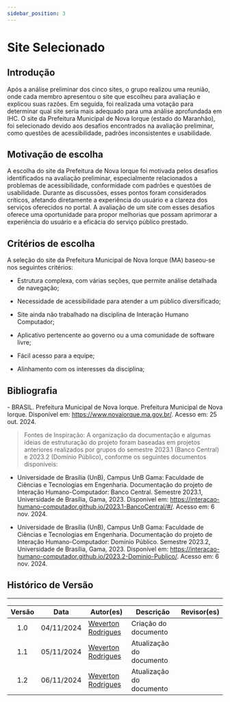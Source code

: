 ```yaml
---
sidebar_position: 3
---
```


# Site Selecionado

## Introdução

Após a análise preliminar dos cinco sites, o grupo realizou uma reunião, onde cada membro apresentou o site que escolheu para avaliação e explicou suas razões. Em seguida, foi realizada uma votação para determinar qual site seria mais adequado para uma análise aprofundada em IHC. O site da Prefeitura Municipal de Nova Iorque (estado do Maranhão), foi selecionado devido aos desafios encontrados na avaliação preliminar, como questões de acessibilidade, padrões inconsistentes e usabilidade.

## Motivação de escolha

A escolha do site da Prefeitura de Nova Iorque foi motivada pelos desafios identificados na avaliação preliminar, especialmente relacionados a problemas de acessibilidade, conformidade com padrões e questões de usabilidade. Durante as discussões, esses pontos foram considerados críticos, afetando diretamente a experiência do usuário e a clareza dos serviços oferecidos no portal. A avaliação de um site com esses desafios oferece uma oportunidade para propor melhorias que possam aprimorar a experiência do usuário e a eficácia do serviço público prestado.

## Critérios de escolha  

A seleção do site da Prefeitura Municipal de Nova Iorque (MA) baseou-se nos seguintes critérios:

- Estrutura complexa, com várias seções, que permite análise detalhada de navegação;

- Necessidade de acessibilidade para atender a um público diversificado;

- Site ainda não trabalhado na disciplina de Interação Humano Computador;

- Aplicativo pertencente ao governo ou a uma comunidade de software livre;

- Fácil acesso para a equipe;

- Alinhamento com os interesses da disciplina;

## Bibliografia

\- BRASIL. Prefeitura Municipal de Nova Iorque. Prefeitura Municipal de Nova Iorque. Disponível em: https://www.novaiorque.ma.gov.br/. Acesso em: 25 out. 2024.    

> Fontes de Inspiração: A organização da documentação e algumas ideias de estruturação do projeto foram baseadas em projetos anteriores realizados por grupos do semestre 2023.1 (Banco Central) e 2023.2 (Domínio Público), conforme os seguintes documentos disponíveis:

-  Universidade de Brasília (UnB), Campus UnB Gama: Faculdade de Ciências e Tecnologias em Engenharia. Documentação do projeto de Interação Humano-Computador: Banco Central. Semestre 2023.1, Universidade de Brasília, Gama, 2023. Disponível em: https://interacao-humano-computador.github.io/2023.1-BancoCentral/#/. Acesso em: 6 nov. 2024.  

- Universidade de Brasília (UnB), Campus UnB Gama: Faculdade de Ciências e Tecnologias em Engenharia. Documentação do projeto de Interação Humano-Computador: Domínio Público. Semestre 2023.2, Universidade de Brasília, Gama, 2023. Disponível em: https://interacao-humano-computador.github.io/2023.2-Dominio-Publico/. Acesso em: 6 nov. 2024.

## Histórico de Versão
---
| Versão | Data | Autor(es) | Descrição | Revisor(es) |
|:---:|:---:|---|---|---|
| 1.0 | 04/11/2024 | [Weverton Rodrigues](https://github.com/vevetin) | Criação do documento | |   
| 1.1 | 05/11/2024 | [Weverton Rodrigues](https://github.com/vevetin) | Atualização do documento | |
| 1.2 | 06/11/2024 | [Weverton Rodrigues](https://github.com/vevetin) | Atualização do documento | |